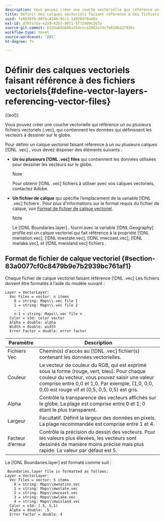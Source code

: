```yaml
---
description: Vous pouvez créer une couche vectorielle qui référence un ou plusieurs fichiers vectoriels (.vec), qui contiennent les données qui définissent les vecteurs à dessiner sur le globe.
title: Définir des calques vectoriels faisant référence à des fichiers vectoriels
uuid: fe6639fb-98fb-4246-9cc1-1a928df6ae0a
exl-id: d78fa7ea-e2a9-42b7-9071-5f72409c5b7a
source-git-commit: b1dda69a606a16dccca30d2a74c7e63dbd27936c
workflow-type: tm+mt
source-wordcount: '281'
ht-degree: 7%

---
```


# Définir des calques vectoriels faisant référence à des fichiers vectoriels{#define-vector-layers-referencing-vector-files}

{{eol}}

Vous pouvez créer une couche vectorielle qui référence un ou plusieurs fichiers vectoriels (.vec), qui contiennent les données qui définissent les vecteurs à dessiner sur le globe.

Pour définir un calque vectoriel faisant référence à un ou plusieurs calques [!DNL .vec] , vous devez disposer des éléments suivants :

* **Un ou plusieurs [!DNL .vec] files** qui contiennent les données utilisées pour dessiner les vecteurs sur le globe.

   >[!NOTE]
   >
   >Pour obtenir [!DNL .vec] fichiers à utiliser avec vos calques vectoriels, contactez Adobe.

* **Un fichier de calque** qui spécifie l’emplacement de la variable [!DNL .vec] fichiers . Pour plus d’informations sur le format requis du fichier de calque, voir [Format de fichier de calque vectoriel](../../../../home/c-get-started/c-im-layers/c-vctr-layers/c-ref-vctr-files.md#section-83a0077cf0c8479b9e7b2939bc761af1).

   >[!NOTE]
   >
   >Le [!DNL Boundaries.layer] , fourni avec la variable [!DNL Geography] profile est un calque vectoriel qui fait référence à la propriété [!DNL mwnation.vec], [!DNL mwstate.vec], [!DNL mwcoast.vec], [!DNL mwlake.vec], et [!DNL mwisland.vec] fichiers .

## Format de fichier de calque vectoriel {#section-83a0077cf0c8479b9e7b2939bc761af1}

Chaque fichier de calque vectoriel faisant référence [!DNL .vec] Les fichiers doivent être formatés à l’aide du modèle suivant :

```
Layer = VectorLayer:
  Vec Files = vector: n items
    0 = string: Maps\\.vec file 1
    1 = string: Maps\\.vec file 2
    . . .
    n-1 = string: Maps\\.vec file n
  Color = v3d: color vector
  Alpha = double: alpha
  Width = double: width
  Error Factor = double: error factor
```

| Paramètre | Description |
|---|---|
| Fichiers Vec | Chemin(s) d’accès au [!DNL .vec] fichier(s) contenant les données vectorielles. |
| Couleur | Le vecteur de couleur du RGB, qui est exprimé sous la forme (rouge, vert, bleu). Pour chaque couleur du vecteur, vous pouvez saisir une valeur comprise entre 0,0 et 1,0. Par exemple, (1,0, 0,0, 0,0) est rouge vif et (0,5, 0,5, 0,5) est gris. |
| Alpha | Contrôle la transparence des vecteurs affichés sur le globe. La plage est comprise entre 0 et 1, 0 étant le plus transparent. |
| Largeur | Facultatif. Définit la largeur des données en pixels. La plage recommandée est comprise entre 1 et 4. |
| Facteur d’erreur | Contrôle la précision du dessin des vecteurs. Pour les valeurs plus élevées, les vecteurs sont dessinés de manière moins précise mais plus rapide. La valeur par défaut est 5. |

Le [!DNL Boundaries.layer] est formaté comme suit :

```
 Boundaries.layer file is formatted as follows:
Layer = VectorLayer:
  Vec Files = vector: 5 items
    0 = string: Maps\\mwnation.vec
    1 = string: Maps\\mwstate.vec
    2 = string: Maps\\mwcoast.vec
    3 = string: Maps\\mwlake.vec
    4 = string: Maps\\mwisland.vec
  Color = v3d: (.5,.5,1)
  Alpha = double: .5
  Error Factor = double: 4
```
